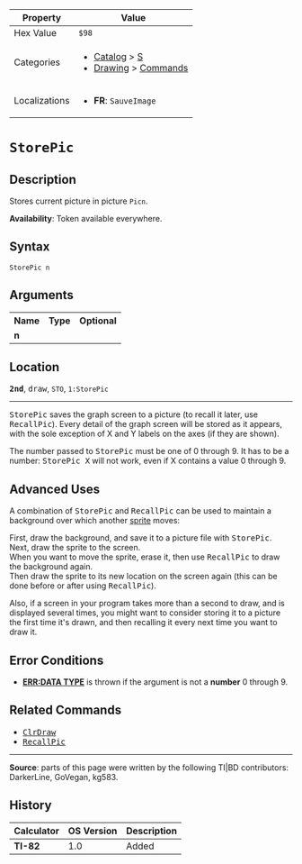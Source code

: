 | Property      | Value |
|---------------|-------|
| Hex Value     | `$98`|
| Categories    | <ul><li>[Catalog](<../categories/Catalog.md>) > [S](<../categories/Catalog.md#S>)</li><li>[Drawing](<../categories/Drawing.md>) > [Commands](<../categories/Drawing.md#Commands>)</li></ul> |
| Localizations | <ul><li><b>FR</b>: `SauveImage `</li></ul> |

# `StorePic `

## Description
Stores current picture in picture `Picn`.


<b>Availability</b>: Token available everywhere.

## Syntax
`StorePic n`

## Arguments
<table>
<tr><th>Name</th><th>Type</th><th>Optional</th></tr>

<tr><td><b>n</b></td><td></td><td></td></tr>

</table>

## Location
<tt><kbd><b>2nd</b></kbd></tt>, <kbd>draw</kbd>, `STO`, `1:StorePic`
<hr>

<tt>StorePic</tt> saves the graph screen to a picture (to recall it later, use <tt>RecallPic</tt>). Every detail of the graph screen will be stored as it appears, with the sole exception of X and Y labels on the axes (if they are shown).

The number passed to <tt>StorePic</tt> must be one of 0 through 9. It has to be a number: <tt>StorePic X</tt> will not work, even if X contains a value 0 through 9.

## Advanced Uses

A combination of <tt>StorePic</tt> and <tt>RecallPic</tt> can be used to maintain a background over which another [sprite](glossary#s) moves:

First, draw the background, and save it to a picture file with <tt>StorePic</tt>.  
Next, draw the sprite to the screen.  
When you want to move the sprite, erase it, then use <tt>RecallPic</tt> to draw the background again.  
Then draw the sprite to its new location on the screen again (this can be done before or after using <tt>RecallPic</tt>).

Also, if a screen in your program takes more than a second to draw, and is displayed several times, you might want to consider storing it to a picture the first time it's drawn, and then recalling it every next time you want to draw it.

## Error Conditions

*   **[ERR:DATA TYPE](errors#datatype)** is thrown if the argument is not a **number** 0 through 9.

## Related Commands

*   <tt><a href="ClrDraw.md">ClrDraw</a></tt>
*   <tt><a href="RecallPic.md">RecallPic</a></tt>

* * *

**Source**: parts of this page were written by the following TI|BD contributors: DarkerLine, GoVegan, kg583.

## History
| Calculator | OS Version | Description |
|------------|------------|-------------|
| <b>TI-82</b> | 1.0 | Added |


